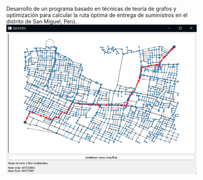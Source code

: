 Desarrollo de un programa basado en técnicas de teoría de grafos y optimización para calcular la ruta óptima de entrega de suministros en el distrito de San Miguel, Perú.
![Project](https://github.com/WilverAR/SistemaRutaOptima/blob/main/Run.png)

